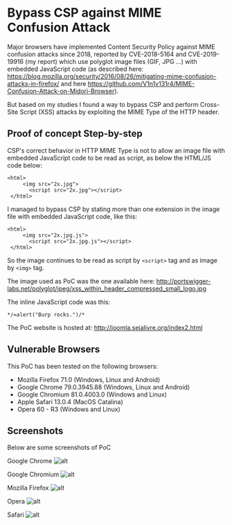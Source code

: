 # Bypass CSP against MIME Confusion Attack

Major browsers have implemented Content Security Policy against MIME confusion attacks since 2018, reported by CVE-2018-5164 and CVE-2019-19916 (my report) which use polyglot image files (GIF, JPG ...) with embedded JavaScript code (as described here: https://blog.mozilla.org/security/2016/08/26/mitigating-mime-confusion-attacks-in-firefox/ and here https://github.com/V1n1v131r4/MIME-Confusion-Attack-on-Midori-Browser).

But based on my studies I found a way to bypass CSP and perform Cross-Site Script (XSS) attacks by exploiting the MIME Type of the HTTP header.


## Proof of concept Step-by-step

CSP's correct behavior in HTTP MIME Type is not to allow an image file with embedded JavaScript code to be read as script, as below the HTML/JS code below:

```
<html>
     <img src="2x.jpg">
	   <script src="2x.jpg"></script>
 </html>
```

I managed to bypass CSP by stating more than one extension in the image file with embedded JavaScript code, like this:

```
<html>
     <img src="2x.jpg.js">
	   <script src="2x.jpg.js"></script>
 </html>
```

So the image continues to be read as script by `<script>` tag and as image by `<img>` tag.

  
The image used as PoC was the one available here: http://portswigger-labs.net/polyglot/jpeg/xss_within_header_compressed_small_logo.jpg


The inline JavaScript code was this:
```
*/=alert("Burp rocks.")/*
```

The PoC website is hosted at: http://joomla.sejalivre.org/index2.html



## Vulnerable Browsers

This PoC has been tested on the following browsers:

* Mozilla Firefox 71.0 (Windows, Linux and Android)
* Google Chrome 79.0.3945.88 (Windows, Linux and Android)
* Google Chromium 81.0.4003.0 (Windows and Linux)
* Apple Safari 13.0.4 (MacOS Catalina)
* Opera 60 - R3 (Windows and Linux)

## Screenshots

Below are some screenshots of PoC

Google Chrome
![alt](https://ciber.sejalivre.org/WP/chrome.png)

Google Chromium
![alt](https://ciber.sejalivre.org/WP/chromium.png)

Mozilla Firefox
![alt](https://ciber.sejalivre.org/WP/firefox.png)

Opera
![alt](https://ciber.sejalivre.org/WP/opera.png)

Safari
![alt](https://ciber.sejalivre.org/WP/safari.jpeg)

